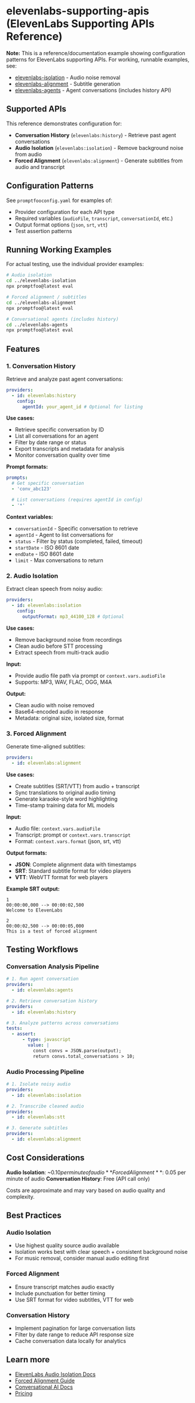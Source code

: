 # elevenlabs-supporting-apis (ElevenLabs Supporting APIs Reference)

**Note:** This is a reference/documentation example showing configuration patterns for ElevenLabs supporting APIs. For working, runnable examples, see:

- [elevenlabs-isolation](../elevenlabs-isolation/) - Audio noise removal
- [elevenlabs-alignment](../elevenlabs-alignment/) - Subtitle generation
- [elevenlabs-agents](../elevenlabs-agents/) - Agent conversations (includes history API)

## Supported APIs

This reference demonstrates configuration for:

- **Conversation History** (`elevenlabs:history`) - Retrieve past agent conversations
- **Audio Isolation** (`elevenlabs:isolation`) - Remove background noise from audio
- **Forced Alignment** (`elevenlabs:alignment`) - Generate subtitles from audio and transcript

## Configuration Patterns

See `promptfooconfig.yaml` for examples of:

- Provider configuration for each API type
- Required variables (`audioFile`, `transcript`, `conversationId`, etc.)
- Output format options (`json`, `srt`, `vtt`)
- Test assertion patterns

## Running Working Examples

For actual testing, use the individual provider examples:

```bash
# Audio isolation
cd ../elevenlabs-isolation
npx promptfoo@latest eval

# Forced alignment / subtitles
cd ../elevenlabs-alignment
npx promptfoo@latest eval

# Conversational agents (includes history)
cd ../elevenlabs-agents
npx promptfoo@latest eval
```

## Features

### 1. Conversation History

Retrieve and analyze past agent conversations:

```yaml
providers:
  - id: elevenlabs:history
    config:
      agentId: your_agent_id # Optional for listing
```

**Use cases:**

- Retrieve specific conversation by ID
- List all conversations for an agent
- Filter by date range or status
- Export transcripts and metadata for analysis
- Monitor conversation quality over time

**Prompt formats:**

```yaml
prompts:
  # Get specific conversation
  - 'conv_abc123'

  # List conversations (requires agentId in config)
  - '*'
```

**Context variables:**

- `conversationId` - Specific conversation to retrieve
- `agentId` - Agent to list conversations for
- `status` - Filter by status (completed, failed, timeout)
- `startDate` - ISO 8601 date
- `endDate` - ISO 8601 date
- `limit` - Max conversations to return

### 2. Audio Isolation

Extract clean speech from noisy audio:

```yaml
providers:
  - id: elevenlabs:isolation
    config:
      outputFormat: mp3_44100_128 # Optional
```

**Use cases:**

- Remove background noise from recordings
- Clean audio before STT processing
- Extract speech from multi-track audio

**Input:**

- Provide audio file path via prompt or `context.vars.audioFile`
- Supports: MP3, WAV, FLAC, OGG, M4A

**Output:**

- Clean audio with noise removed
- Base64-encoded audio in response
- Metadata: original size, isolated size, format

### 3. Forced Alignment

Generate time-aligned subtitles:

```yaml
providers:
  - id: elevenlabs:alignment
```

**Use cases:**

- Create subtitles (SRT/VTT) from audio + transcript
- Sync translations to original audio timing
- Generate karaoke-style word highlighting
- Time-stamp training data for ML models

**Input:**

- Audio file: `context.vars.audioFile`
- Transcript: prompt or `context.vars.transcript`
- Format: `context.vars.format` (json, srt, vtt)

**Output formats:**

- **JSON**: Complete alignment data with timestamps
- **SRT**: Standard subtitle format for video players
- **VTT**: WebVTT format for web players

**Example SRT output:**

```
1
00:00:00,000 --> 00:00:02,500
Welcome to ElevenLabs

2
00:00:02,500 --> 00:00:05,000
This is a test of forced alignment
```

## Testing Workflows

### Conversation Analysis Pipeline

```yaml
# 1. Run agent conversation
providers:
  - id: elevenlabs:agents

# 2. Retrieve conversation history
providers:
  - id: elevenlabs:history

# 3. Analyze patterns across conversations
tests:
  - assert:
      - type: javascript
        value: |
          const convs = JSON.parse(output);
          return convs.total_conversations > 10;
```

### Audio Processing Pipeline

```yaml
# 1. Isolate noisy audio
providers:
  - id: elevenlabs:isolation

# 2. Transcribe cleaned audio
providers:
  - id: elevenlabs:stt

# 3. Generate subtitles
providers:
  - id: elevenlabs:alignment
```

## Cost Considerations

**Audio Isolation**: ~$0.10 per minute of audio
**Forced Alignment**: ~$0.05 per minute of audio
**Conversation History**: Free (API call only)

Costs are approximate and may vary based on audio quality and complexity.

## Best Practices

### Audio Isolation

- Use highest quality source audio available
- Isolation works best with clear speech + consistent background noise
- For music removal, consider manual audio editing first

### Forced Alignment

- Ensure transcript matches audio exactly
- Include punctuation for better timing
- Use SRT format for video subtitles, VTT for web

### Conversation History

- Implement pagination for large conversation lists
- Filter by date range to reduce API response size
- Cache conversation data locally for analytics

## Learn more

- [ElevenLabs Audio Isolation Docs](https://elevenlabs.io/docs/api-reference/audio-isolation)
- [Forced Alignment Guide](https://elevenlabs.io/docs/api-reference/alignment)
- [Conversational AI Docs](https://elevenlabs.io/docs/conversational-ai)
- [Pricing](https://elevenlabs.io/pricing)
